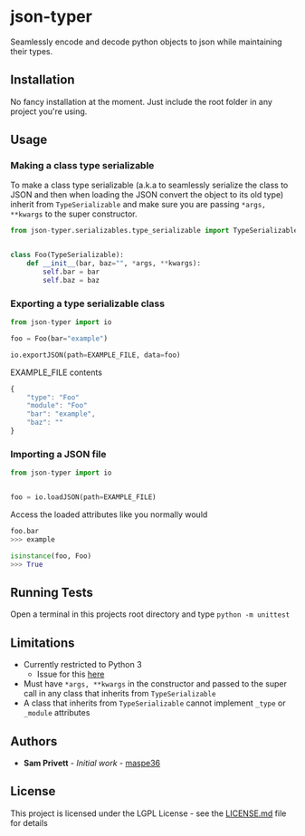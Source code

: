 # json-typer
Seamlessly encode and decode python objects to json while maintaining their types.

## Installation
No fancy installation at the moment. Just include the root folder in any project you're using.

## Usage
### Making a class type serializable
To make a class type serializable (a.k.a to seamlessly serialize the class to JSON and then when loading the JSON convert the object to its old type) inherit from ```TypeSerializable``` and make sure you are passing ```*args, **kwargs``` to the super constructor.
```python
from json-typer.serializables.type_serializable import TypeSerializable


class Foo(TypeSerializable):
    def __init__(bar, baz="", *args, **kwargs):
        self.bar = bar
        self.baz = baz
```

### Exporting a type serializable class
```python
from json-typer import io

foo = Foo(bar="example")

io.exportJSON(path=EXAMPLE_FILE, data=foo)
```

EXAMPLE_FILE contents
```javascript
{
    "type": "Foo"
    "module": "Foo"
    "bar": "example",
    "baz": ""
}
```

### Importing a JSON file
```python
from json-typer import io


foo = io.loadJSON(path=EXAMPLE_FILE)
```

Access the loaded attributes like you normally would
```python
foo.bar
>>> example

isinstance(foo, Foo)
>>> True
```

## Running Tests
Open a terminal in this projects root directory and type ```python -m unittest```

## Limitations
- Currently restricted to Python 3
    - Issue for this [here](https://github.com/maspe36/json-typer/issues/1)
- Must have ```*args, **kwargs``` in the constructor and passed to the super call in any class that inherits from ```TypeSerializable```
- A class that inherits from ```TypeSerializable``` cannot implement ```_type``` or ```_module``` attributes

## Authors
* **Sam Privett** - *Initial work* - [maspe36](https://github.com/maspe36)

## License
This project is licensed under the LGPL License - see the [LICENSE.md](LICENSE.md) file for details
